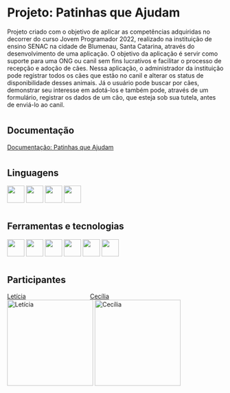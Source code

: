 
# Projeto: Patinhas que Ajudam
Projeto criado com o objetivo de aplicar as competências adquiridas no decorrer do curso Jovem Programador 2022, realizado na instituição de ensino SENAC na cidade de Blumenau, Santa Catarina, através do desenvolvimento de uma aplicação. O objetivo da aplicação é servir como suporte para uma ONG ou canil sem fins lucrativos e facilitar o processo de recepção e adoção de cães. Nessa aplicação, o administrador da instituição pode registrar todos os cães que estão no canil e alterar os status de disponibilidade desses animais. Já o usuário pode buscar por cães, demonstrar seu interesse em adotá-los e também pode, através de um formulário, registrar os dados de um cão, que esteja sob sua tutela, antes de enviá-lo ao canil.

# <h2>Documentação</h2>
[Documentação: Patinhas que Ajudam](https://docs.google.com/document/d/12QnDUXtfPdsM_vdcWaQL9uVEcJNm5qngBCyq9g6qsV4/edit)

# <h2>Linguagens</h2>
<img width=40px height=40px src="https://cdn.jsdelivr.net/gh/devicons/devicon/icons/csharp/csharp-original.svg" /> <img width=40px height=40px src="https://cdn.jsdelivr.net/gh/devicons/devicon/icons/css3/css3-original.svg" /> <img width=40px height=40px src="https://cdn.jsdelivr.net/gh/devicons/devicon/icons/html5/html5-original.svg" /> <img width=40px height=40px src="https://cdn.jsdelivr.net/gh/devicons/devicon/icons/javascript/javascript-original.svg" />

# <h2>Ferramentas e tecnologias</h2>
<img width=40px height=40px src="https://cdn.jsdelivr.net/gh/devicons/devicon/icons/canva/canva-original.svg" /> <img width=40px height=40px src="https://cdn.jsdelivr.net/gh/devicons/devicon/icons/trello/trello-plain.svg" /> <img width=40px height=40px src="https://cdn.jsdelivr.net/gh/devicons/devicon/icons/git/git-original.svg" /> <img width=40px height=40px src="https://cdn.jsdelivr.net/gh/devicons/devicon/icons/github/github-original.svg" /> <img width=40px height=40px src="https://cdn.jsdelivr.net/gh/devicons/devicon/icons/visualstudio/visualstudio-plain.svg" /> <img width=40px height=40px src="https://cdn.jsdelivr.net/gh/devicons/devicon/icons/vscode/vscode-original.svg" />

# <h2>Participantes</h2>

<a href="https://github.com/leticiagarz">Letícia</a> <td>&nbsp;&nbsp;&nbsp;&nbsp;&nbsp;&nbsp;&nbsp;&nbsp;&nbsp;&nbsp;&nbsp;&nbsp;&nbsp;&nbsp;&nbsp;&nbsp;&nbsp;&nbsp;&nbsp;&nbsp;&nbsp;&nbsp;&nbsp;&nbsp;&nbsp;&nbsp;&nbsp;&nbsp;&nbsp;&nbsp;&nbsp;&nbsp;&nbsp;&nbsp;&nbsp;&nbsp;</td> <a href="https://github.com/silvaceciliaa">Cecília</a><br>
<img width=200px height=200px src="https://images2.imgbox.com/01/f4/VjOrxEa4_o.png" alt="Letícia" /> <img width=200px height=200px src="https://images2.imgbox.com/e3/c7/Vu66ZQM8_o.png" alt="Cecília" />














